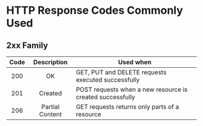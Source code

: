 # HTTP Response Codes Commonly Used

## 2xx Family

|Code|Description|Used when|
|:---:|:---:|---|
|200|OK|GET, PUT and DELETE requests executed successfully|
|201|Created|POST requests when a new resource is created successfully|
|206|Partial Content|GET requests returns only parts of a resource|

